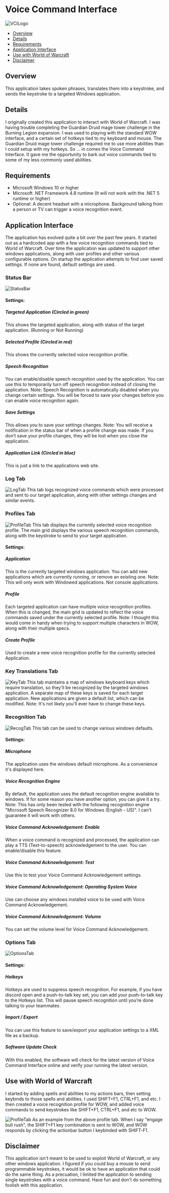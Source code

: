 # Voice Command Interface 
![VCILogo](https://github.com/zxeltor/voice_command_interface/blob/main/OrcYell.png)
* [Overview](#overview)
* [Details](#details)
* [Requirements](#requirements)
* [Application Interface](#application-interface)
* [Use with World of Warcraft](#use-with-world-of-warcraft)
* [Disclaimer](#disclaimer)
## Overview
This application takes spoken phrases, translates them into a keystroke, and sends the keystroke to a targeted Windows application.  
## Details
I originally created this application to interact with World of Warcraft. I was having trouble completing the Guardian Druid mage tower challenge in the Burning Legion expansion. I was used to playing with the standard WOW interface, and a certain set of hotkeys tied to my keyboard and mouse. The Guardian Druid mage tower challenge required me to use more abilities than I could setup with my hotkeys. So ... in comes the Voice Command Interface. It gave me the opportunity to bark out voice commands tied to some of my less commonly used abilities. 
## Requirements
* Microsoft Windows 10 or higher 
* Microsoft .NET Framework 4.8 runtime (It will not work with the .NET 5 runtime or higher) 
* Optional: A decent headset with a microphone. Background talking from a person or TV can trigger a voice recognition event. 
## Application Interface
The application has evolved quite a bit over the past few years. It started out as a hardcoded app with a few voice recognition commands tied to World of Warcraft. Over time the application was updated to support other windows applications, along with user profiles and other various configurable options. On startup the application attempts to find user saved settings. If none are found, default settings are used. 
### Status Bar 
![StatusBar](https://github.com/zxeltor/voice_command_interface/blob/main/ScreenShots/StatusBar.png) 
#### Settings: 
##### Targeted Application (Circled in green) 
This shows the targeted application, along with status of the target application. (Running or Not Running) 
##### Selected Profile (Circled in red) 
This shows the currently selected voice recognition profile. 
##### Speech Recognition 
You can enable/disable speech recognition used by the application. You can use this to temporarily turn off speech recognition instead of closing the application. 
Note: Speech Recognition is automatically disabled when you change certain settings. You will be forced to save your changes before you can enable voice recognition again. 
##### Save Settings 
This allows you to save your settings changes. 
Note: You will receive a notification in the status bar of when a profile change was made. If you don’t save your profile changes, they will be lost when you close the application. 
##### Application Link (Circled in blue) 
This is just a link to the applications web site. 
### Log Tab 
![LogTab](https://github.com/zxeltor/voice_command_interface/blob/main/ScreenShots/LogTab.png) 
This tab logs recognized voice commands which were processed and sent to our target application, along with other settings changes and similar events. 
### Profiles Tab 
![ProfileTab](https://github.com/zxeltor/voice_command_interface/blob/main/ScreenShots/ProfilesTab.png) 
This tab displays the currently selected voice recognition profile. The main grid displays the various speech recognition commands, along with the keystroke to send to your target application. 
#### Settings: 
##### Application 
This is the currently targeted windows application. You can add new applications which are currently running, or remove an existing one. 
Note: This will only work with Windowed applications. Not console applications. 
##### Profile 
Each targeted application can have multiple voice recognition profiles. When this is changed, the main grid is updated to reflect the voice commands saved under the currently selected profile. 
Note: I thought this would come in handy when trying to support multiple characters in WOW, along with their multiple specs. 
##### Create Profile 
Used to create a new voice recognition profile for the currently selected Application. 
### Key Translations Tab 
![KeyTab](https://github.com/zxeltor/voice_command_interface/blob/main/ScreenShots/KeyTranslationTab.png) 
This tab maintains a map of windows keyboard keys which require translation, so they'll be recognized by the targeted windows application. A separate map of these keys is saved for each target application. New applications are given a default list, which can be modified. 
Note: It's not likely you'll ever have to change these keys. 
### Recognition Tab 
![RecogTab](https://github.com/zxeltor/voice_command_interface/blob/main/ScreenShots/RecognitionTab.png) 
This tab can be used to change various windows defaults. 
#### Settings: 
##### Microphone 
The application uses the windows default microphone. As a convenience it's displayed here. 
##### Voice Recognition Engine 
By default, the application uses the default recognition engine available to windows. If for some reason you have another option, you can give it a try. 
Note: This has only been tested with the following recognition engine "Microsoft Speech Recognizer 8.0 for Windows (English - US)". I can't guarantee it will work with others. 
##### Voice Command Acknowledgement: Enable 
When a voice command is recognized and processed, the application can play a TTS (Text-to-speech) acknowledgement to the user. You can enable/disable this feature. 
##### Voice Command Acknowledgement: Test 
Use this to test your Voice Command Acknowledgement settings. 
##### Voice Command Acknowledgement: Operating System Voice 
Use can choose any windows installed voice to be used with Voice Command Acknowledgement. 
##### Voice Command Acknowledgement: Volume 
You can set the volume level for Voice Command Acknowledgement. 
### Options Tab 
![OptionsTab](https://github.com/zxeltor/voice_command_interface/blob/main/ScreenShots/OptionsTab.png)  
#### Settings: 
##### Hotkeys 
Hotkeys are used to suppress speech recognition. For example, if you have discord open and a push-to-talk key set, you can add your push-to-talk key to the Hotkeys list. This will pause speech recognition until you’re done talking to your teammates. 
##### Import / Export 
You can use this feature to save/export your application settings to a XML file as a backup. 
##### Software Update Check 
With this enabled, the software will check for the latest version of Voice Command Interface online and verify your running the latest version. 
## Use with World of Warcraft
I started by adding spells and abilities to my actions bars, then setting keybinds to those spells and abilities. I used SHIFT+F1, CTRL+F1, and etc. I then created a voice recognition profile for WOW, and added voice commands to send keystrokes like SHIFT+F1, CTRL+F1, and etc to WOW.

![ProfileTab](https://github.com/zxeltor/voice_command_interface/blob/main/ScreenShots/ProfilesTab.png)
As an example from the above profile tab. When I say "engage bull rush", the SHIFT+F1 key combination is sent to WOW, and WOW responds by clicking the actionbar button I keybinded with SHIFT-F1.
## Disclaimer
This application isn't meant to be used to exploit World of Warcraft, or any other windows application. I figured if you could buy a mouse to send programmable keystrokes, it would be ok to have an application that could do the same thing. As a precuation, I limited the application to sending single keystrokes with a voice command.
Have fun and don't do something foolish with this application.
